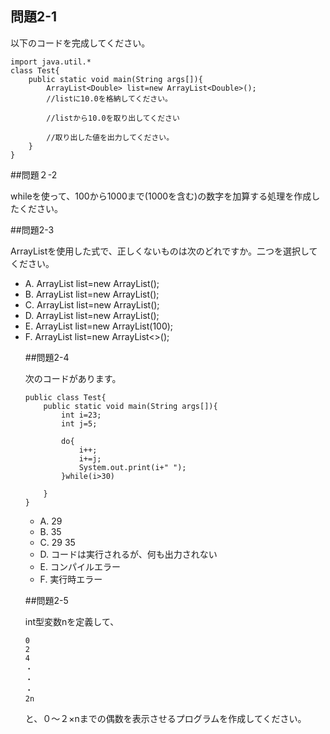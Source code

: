 ## 問題2-1
以下のコードを完成してください。

	import java.util.*
	class Test{
		public static void main(String args[]){
			ArrayList<Double> list=new ArrayList<Double>();
			//listに10.0を格納してください。
		
			//listから10.0を取り出してください
		
			//取り出した値を出力してください。
		}
	}
	
##問題２-2

whileを使って、100から1000まで(1000を含む)の数字を加算する処理を作成したください。

##問題2-3

ArrayListを使用した式で、正しくないものは次のどれですか。二つを選択してください。<br/>

* A. ArrayList list=new ArrayList<Character>();	
* B. ArrayList<char> list=new ArrayList<Character>();	
* C. ArrayList<Character> list=new ArrayList<Character>();	
* D. ArrayList<Object> list=new ArrayList<Character>();
* E. ArrayList list=new ArrayList(100);
* F. ArrayList<Character> list=new ArrayList<>();

##問題2-4

次のコードがあります。

	public class Test{
		public static void main(String args[]){
			int i=23;
			int j=5;
			
			do{
				i++;
				i+=j;
				System.out.print(i+" ");
			}while(i>30)
			
		}
	}
	
* A. 29
* B. 35
* C. 29 35
* D. コードは実行されるが、何も出力されない
* E. コンパイルエラー
* F. 実行時エラー

##問題2-5

int型変数nを定義して、

	0
	2
	4
	・
	・
	・
	2n
と、０～２×nまでの偶数を表示させるプログラムを作成してください。
